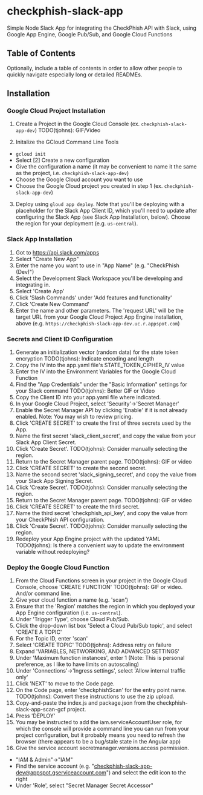 # checkphish-slack-app
Simple Node Slack App for integrating the CheckPhish API with Slack, using Google App Engine, Google Pub/Sub, and Google Cloud Functions

## Table of Contents
Optionally, include a table of contents in order to allow other people to quickly navigate especially long or detailed READMEs.

## Installation
### Google Cloud Project Installation
1. Create a Project in the Google Cloud Console (ex. `checkphish-slack-app-dev`)
TODO(tjohns): GIF/Video

2. Initalize the GCloud Command Line Tools
- `gcloud init`
- Select [2] Create a new configuration
- Give the configuration a name (it may be convenient to name it the same as the project, i.e. `checkphish-slack-app-dev`)
- Choose the Google Cloud account you want to use
- Choose the Google Cloud project you created in step 1 (ex. `checkphish-slack-app-dev`)

3. Deploy using `gloud app deploy`. Note that you'll be deploying with a placeholder for the Slack App Client ID, which you'll need to update after configuring the Slack App (see Slack App Installation, below). Choose the region for your deployment (e.g. `us-central`).



### Slack App Installation
1. Got to https://api.slack.com/apps
2. Select "Create New App"
3. Enter the name you want to use in "App Name" (e.g. "CheckPhish (Dev)")
4. Select the Development Slack Workspace you'll be developing and integrating in.
5. Select 'Create App'
6. Click 'Slash Commands' under 'Add features and functionality'
7. Click 'Create New Command'
8. Enter the name and other parameters. The 'request URL' will be the target URL from your Google Cloud Project App Engine installation, above (e.g. `https://checkphish-slack-app-dev.uc.r.appspot.com`)


### Secrets and Client ID Configuration
1. Generate an initialization vector (random data) for the state token encryption  TODO(tjohns): Indicate encoding and length
2. Copy the IV into the app.yaml file's STATE_TOKEN_CIPHER_IV value
3. Enter the IV into the Environment Variables for the Google Cloud Function
4. Find the "App Credentials" under the "Basic Information" settings for your Slack command TODO(tjohns): Better GIF or Video
5. Copy the Client ID into your app.yaml file where indicated.
6. In your Google Cloud Project, select 'Security'->'Secret Manager'
7. Enable the Secret Manager API by clicking 'Enable' if it is not already enabled. Note: You may wish to review pricing.
8. Click 'CREATE SECRET' to create the first of three secrets used by the App.
9. Name the first secret 'slack_client_secret', and copy the value from your Slack App Client Secret.
10. Click 'Create Secret'. TODO(tjohns): Consider manually selecting the region.
11. Return to the Secret Manager parent page. TODO(tjohns): GIF or video
12. Click 'CREATE SECRET' to create the second secret.
13. Name the second secret 'slack_signing_secret', and copy the value from your Slack App Signing Secret.
14. Click 'Create Secret'. TODO(tjohns): Consider manually selecting the region.
15. Return to the Secret Manager parent page. TODO(tjohns): GIF or video
16. Click 'CREATE SECRET' to create the third secret.
17. Name the third secret 'checkphish_api_key', and copy the value from your CheckPhish API configuration.
18. Click 'Create Secret'. TODO(tjohns): Consider manually selecting the region.
19. Redeploy your App Engine project with the updated YAML TODO(tjohns): Is there a convenient way to update the environment variable without redeploying?

### Deploy the Google Cloud Function
1. From the Cloud Functions screen in your project in the Google Cloud Console, choose 'CREATE FUNCTION' TODO(tjohns): GIF or video. And/or command line.
2. Give your cloud function a name (e.g. 'scan')
3. Ensure that the 'Region' matches the region in which you deployed your App Engine configuration (i.e. `us-central`).
4. Under 'Trigger Type', choose Cloud Pub/Sub.
5. Click the drop-down list box 'Select a Cloud Pub/Sub topic', and select 'CREATE A TOPIC'
6. For the Topic ID, enter 'scan'
7. Select 'CREATE TOPIC'
TODO(tjohns): Address retry on failure
8. Expand 'VARIABLES, NETWORKING, AND ADVANCED SETTINGS'
9. Under 'Maximum function instances', enter 1 (Note: This is personal preference, as I like to have limits on autoscaling)
10. Under 'Connections'->'Ingress settings', select 'Allow internal traffic only'
11. Click 'NEXT' to move to the Code page.
12. On the Code page, enter 'checkphishScan' for the entry point name.
TODO(tjohns): Convert these instructions to use the zip upload.
13. Copy-and-paste the index.js and package.json from the checkphish-slack-app-scan-gcf project.
14. Press 'DEPLOY'
15. You may be instructed to add the iam.serviceAccountUser role, for which the console will provide a command line you can run from your project configuration, but it probably means you need to refresh the browser (there appears to be a bug/stale state in the Angular app)
16. Give the service account secretmanager.versions.access permission.
- "IAM & Admin"->"IAM"
- Find the service account (e.g. "checkphish-slack-app-dev@appspot.gserviceaccount.com") and select the edit icon to the right
- Under 'Role', select "Secret Manager Secret Accessor"



